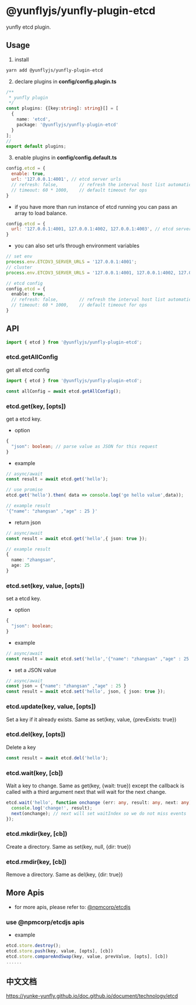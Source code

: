 # @yunflyjs/yunfly-plugin-etcd

yunfly etcd plugin.

## Usage

1. install

```bash
yarn add @yunflyjs/yunfly-plugin-etcd
```

2. declare plugins in **config/config.plugin.ts**

```ts
/**
 * yunfly plugin
 */
const plugins: {[key:string]: string}[] = [
  {
    name: 'etcd',
    package: '@yunflyjs/yunfly-plugin-etcd'
  }
];
// 
export default plugins;
```

3. enable plugins in **config/config.default.ts**

```js
config.etcd = {
  enable: true,
  url: '127.0.0.1:4001', // etcd server urls 
  // refresh: false,        // refresh the interval host list automatically
  // timeout: 60 * 1000,    // default timeout for ops
}
```

- if you have more than run instance of etcd running you can pass an array to load balance.

```js
config.etcd = {
  url: '127.0.0.1:4001, 127.0.0.1:4002, 127.0.0.1:4003', // etcd server urls 
}
```

- you can also set urls through environment variables

```ts
// set env
process.env.ETCDV3_SERVER_URLS = '127.0.0.1:4001';
// cluster
process.env.ETCDV3_SERVER_URLS = '127.0.0.1:4001, 127.0.0.1:4002, 127.0.0.1:4003';

// etcd config
config.etcd = {
  enable: true,
  // refresh: false,        // refresh the interval host list automatically
  // timeout: 60 * 1000,    // default timeout for ops
}
```

## API

```ts
import { etcd } from '@yunflyjs/yunfly-plugin-etcd';
```

### etcd.getAllConfig

get all etcd config

```ts
import { etcd } from '@yunflyjs/yunfly-plugin-etcd';

const allConfig = await etcd.getAllConfig();
```

### etcd.get(key, [opts])

get a etcd key.

- option

```ts
{
  "json": boolean; // parse value as JSON for this request
}
```

- example

```ts
// async/await
const result = await etcd.get('hello');

// use promise
etcd.get('hello').then( data => console.log('ge hello value',data));

// example result
'{"name": "zhangsan" ,"age" : 25 }'
```

- return json

```ts
// async/await
const result = await etcd.get('hello',{ json: true });

// example result
{
  name: "zhangsan",
  age: 25
}
```

### etcd.set(key, value, [opts])

set a etcd key.

- option

```ts
{
  "json": boolean;
}
```

- example

```ts
// async/await
const result = await etcd.set('hello','{"name": "zhangsan" ,"age" : 25 }');
```

- set a JSON value

```ts
// async/await
const json = {"name": "zhangsan" ,"age" : 25 }
const result = await etcd.set('hello', json, { json: true });
```


### etcd.update(key, value, [opts])

Set a key if it already exists. Same as set(key, value, {prevExists: true})

### etcd.del(key, [opts])

Delete a key

```ts
const result = await etcd.del('hello');
```

### etcd.wait(key, [cb])

Wait a key to change. Same as get(key, {wait: true}) except the callback is called with a third argument next that will wait for the next change.

```ts
etcd.wait('hello', function onchange (err: any, result: any, next: any) {
  console.log('change!', result);
  next(onchange); // next will set waitIndex so we do not miss events
});
```

### etcd.mkdir(key, [cb])

Create a directory. Same as set(key, null, {dir: true})

### etcd.rmdir(key, [cb])

Remove a directory. Same as del(key, {dir: true})

## More Apis

- for more apis, please refer to: [@npmcorp/etcdjs](https://www.npmjs.com/package/@npmcorp/etcdjs)

### use @npmcorp/etcdjs apis

- example

```ts
etcd.store.destroy();
etcd.store.push(key, value, [opts], [cb])
etcd.store.compareAndSwap(key, value, prevValue, [opts], [cb])
......
```

## 中文文档

https://yunke-yunfly.github.io/doc.github.io/document/technology/etcd







